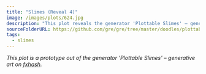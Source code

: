 ```yaml
---
title: "Slimes (Reveal 4)"
image: /images/plots/624.jpg
description: "This plot reveals the generator 'Plottable Slimes' – generative art on fxhash"
sourceFolderURL: https://github.com/gre/gre/tree/master/doodles/plottable-slimes
tags:
  - slimes
---
```


_This plot is a prototype out of the generator 'Plottable Slimes' – generative art on [fxhash](https://www.fxhash.xyz/generative/18109)._
